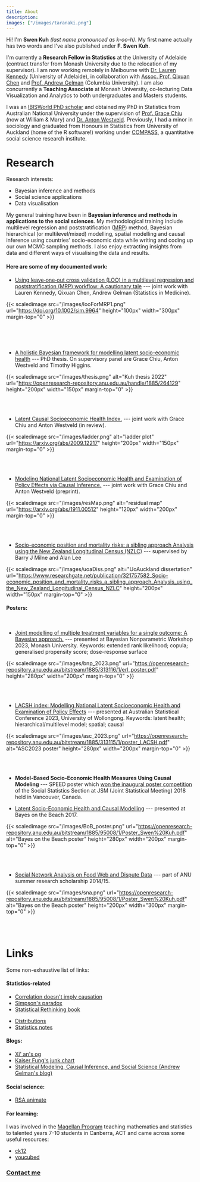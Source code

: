 ```yaml
---
title: About
description: 
images: ["/images/taranaki.png"]
---
```


Hi! I'm **Swen Kuh** _(last name pronounced as k-oo-h)_. My first name actually has two words and I've also published under **F. Swen Kuh**. 

I'm currently a **Research Fellow in Statistics** at the University of Adelaide (contract transfer from Monash University due to the relocation of my supervisor). I am now working remotely in Melbourne with [Dr. Lauren Kennedy](https://jazzystats.com/about.html) (University of Adelaide), in collaboration with [Assoc. Prof. Qixuan Chen](https://www.publichealth.columbia.edu/profile/qixuan-chen-phd) and [Prof. Andrew Gelman](http://www.stat.columbia.edu/~gelman/)  (Columbia University). I am also concurrently a **Teaching Associate** at Monash University, co-lecturing Data Visualization and Analytics to both undergraduates and Masters students.

I was an [IBISWorld PhD scholar](https://www.anu.edu.au/giving/impact-stories/nurturing-new-ideas) and obtained my PhD in Statistics from Australian National University under the supervision of [Prof. Grace Chiu](https://www.vims.edu/people/chiu_gs/) (now at William \& Mary) and [Dr. Anton Westveld](https://westveld-statsci.com/). Previously, I had a minor in sociology and graduated from Honours in Statistics from University of Auckland (home of the R software!) working under [COMPASS](https://www.auckland.ac.nz/en/arts/our-research/research-institutes-centres-groups/compass.html), a quantitative social science research institute.

# Research

Research interests:
- Bayesian inference and methods 
- Social science applications
- Data visualisation

My general training have been in **Bayesian inference and methods in applications to the social sciences**. My methodological training include multilevel regression and poststratification ([MRP](https://en.wikipedia.org/wiki/Multilevel_regression_with_poststratification)) method, Bayesian hierarchical (or multilevel/mixed) modelling, spatial modelling and causal inference using countries' socio-economic data while writing and coding up our own MCMC sampling methods. I also enjoy extracting insights from data and different ways of visualising the data and results. 
 

#### Here are some of my documented work:

- [Using leave‑one‑out cross validation (LOO) in a multilevel regression and poststratification (MRP) workflow: A cautionary tale](https://doi.org/10.1002/sim.9964) --- joint work with Lauren Kennedy, Qixuan Chen, Andrew Gelman (Statistics in Medicine). 

{{< scaledimage src="/images/looForMRP1.png" url="https://doi.org/10.1002/sim.9964" height="100px" width="300px" margin-top="0" >}}

<br> <br> <br>

- [A holistic Bayesian framework for modelling latent socio-economic health](https://openresearch-repository.anu.edu.au/handle/1885/264129) --- PhD thesis. On supervisory panel are Grace Chiu, Anton Westveld and Timothy Higgins. 

{{< scaledimage src="/images/thesis.png"  alt="Kuh thesis 2022" url="https://openresearch-repository.anu.edu.au/handle/1885/264129"  height="200px" width="150px" margin-top="0" >}}

<br> <br>

- [Latent Causal Socioeconomic Health Index.](https://arxiv.org/abs/2009.12217) --- joint work with Grace Chiu and Anton Westveld (in review).

{{< scaledimage src="/images/ladder.png"  alt="ladder plot" url="https://arxiv.org/abs/2009.12217"  height="200px" width="150px" margin-top="0" >}}

<br> <br>

- [Modeling National Latent Socioeconomic Health and Examination of Policy Effects via Causal Inference.](https://arxiv.org/abs/1911.00512) --- joint work with Grace Chiu and Anton Westveld (preprint). 

{{< scaledimage src="/images/resMap.png"  alt="residual map" url="https://arxiv.org/abs/1911.00512"  height="120px" width="200px" margin-top="0"  >}}

<br> <br>

- [Socio-economic position and mortality risks: a sibling approach Analysis using the New Zealand Longitudinal Census (NZLC)](https://www.researchgate.net/publication/321757582_Socio-economic_position_and_mortality_risks_a_sibling_approach_Analysis_using_the_New_Zealand_Longitudinal_Census_NZLC) --- supervised by Barry J Milne and Alan Lee

{{< scaledimage src="/images/uoaDiss.png"  alt="UoAuckland dissertation" url="https://www.researchgate.net/publication/321757582_Socio-economic_position_and_mortality_risks_a_sibling_approach_Analysis_using_the_New_Zealand_Longitudinal_Census_NZLC"  height="200px" width="150px" margin-top="0" >}}


#### Posters: 

<br>

- [Joint modelling of multiple treatment variables for a single outcome: A
Bayesian approach.](http://hdl.handle.net/1885/313116) --- presented at Bayesian Nonparametric Workshop 2023, Monash University. Keywords: extended rank likelihood; copula; generalised propensity score; dose-response surface

{{< scaledimage src="/images/bnp_2023.png" url="https://openresearch-repository.anu.edu.au/bitstream/1885/313116/1/erl_poster.pdf" height="280px" width="200px" margin-top="0"  >}}

<br> <br>

- [LACSH index: Modelling National Latent Socioeconomic Health and Examination of Policy Effects](http://hdl.handle.net/1885/313115) --- presented at Australian Statistical Conference 2023, University of Wollongong. Keywords: latent health; hierarchical/multilevel model; spatial; causal

{{< scaledimage src="/images/asc_2023.png" url="https://openresearch-repository.anu.edu.au/bitstream/1885/313115/1/poster_LACSH.pdf" alt="ASC2023 poster" height="280px" width="200px" margin-top="0" >}}

<br> <br>

- **Model-Based Socio-Economic Health Measures Using Causal Modeling** --- SPEED poster which [won the inaugural poster competition](https://x.com/AsaphChun/status/1025028890870214656) of the Social Statistics Section at JSM (Joint Statistical Meeting) 2018 held in Vancouver, Canada. 

- [Latent Socio-Economic Health and Causal Modelling](https://openresearch-repository.anu.edu.au/bitstream/1885/134344/5/BoB_poster.pdf) --- presented at Bayes on the Beach 2017. 


{{< scaledimage src="/images/BoB_poster.png" url="https://openresearch-repository.anu.edu.au/bitstream/1885/95008/1/Poster_Swen%20Kuh.pdf"  alt="Bayes on the Beach poster" height="280px" width="200px" margin-top="0" >}}

<br> <br>

- [Social Network Analysis on Food Web and Dispute Data](https://openresearch-repository.anu.edu.au/bitstream/1885/95008/1/Poster_Swen%20Kuh.pdf) --- part of ANU summer research scholarship 2014/15.


{{< scaledimage src="/images/sna.png" url="https://openresearch-repository.anu.edu.au/bitstream/1885/95008/1/Poster_Swen%20Kuh.pdf"  alt="Bayes on the Beach poster" height="200px" width="300px" margin-top="0" >}}

<br> <br>

# Links
Some non-exhaustive list of links: 
#### Statistics-related
- [Correlation doesn\'t imply causation](http://tylervigen.com/spurious-correlations)  
- [Simpson\'s paradox](https://www.forrestthewoods.com/blog/my_favorite_paradox/)  
- [Statistical Rethinking book](https://xcelab.net/rm/statistical-rethinking//)  
<!-- - Sample size calculations:  
    1) [https://conjointly.com/blog/sample-size-calculator/](https://conjointly.com/blog/sample-size-calculator/)  -->
- [Distributions](http://www.math.wm.edu/~leemis/chart/UDR/UDR.html)
- [Statistics notes](https://www-users.york.ac.uk/~mb55/pubs/pbstnote.htm)

#### Blogs:
- [Xi\' an\'s og](https://xianblog.wordpress.com/)
- [Kaiser Fung\'s junk chart](https://junkcharts.typepad.com/junk_charts/)
- [Statistical Modeling, Causal Inference, and Social Science (Andrew Gelman\'s blog)](https://statmodeling.stat.columbia.edu/)

#### Social science: 
- [RSA animate](https://www.youtube.com/playlist?list=PL39BF9545D740ECFF)

#### For learning:
I was involved in the [Magellan Program](https://www.mcss.act.edu.au/special_programs/Magellan_Program) teaching mathematics and statistics to talented years 7-10 students in Canberra, ACT and came across some useful resources:
- [ck12](https://www.ck12.org/browse/)  
- [youcubed](https://www.youcubed.org/tasks/)

### [Contact me](/contact/)